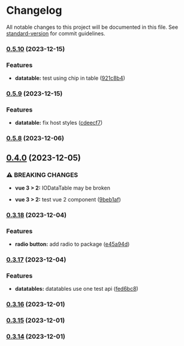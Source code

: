 # Changelog

All notable changes to this project will be documented in this file. See [standard-version](https://github.com/conventional-changelog/standard-version) for commit guidelines.

### [0.5.10](https://github.com/tejas-encora/IO-Component-Library/compare/v0.5.9...v0.5.10) (2023-12-15)


### Features

* **datatable:** test using chip in table ([921c8b4](https://github.com/tejas-encora/IO-Component-Library/commit/921c8b4d623c0a73a10ddab63119e7d85348fe41))

### [0.5.9](https://github.com/tejas-encora/IO-Component-Library/compare/v0.5.8...v0.5.9) (2023-12-15)


### Features

* **datatable:** fix host styles ([cdeecf7](https://github.com/tejas-encora/IO-Component-Library/commit/cdeecf7af50f3a98670016624513c3defb361a6a))

### [0.5.8](https://github.com/tejas-encora/IO-Component-Library/compare/v0.4.0...v0.5.8) (2023-12-06)

## [0.4.0](https://github.com/tejas-encora/IO-Component-Library/compare/v0.3.18...v0.4.0) (2023-12-05)


### ⚠ BREAKING CHANGES

* **vue 3 > 2:** IODataTable may be broken

* **vue 3 > 2:** test vue 2 component ([9beb1af](https://github.com/tejas-encora/IO-Component-Library/commit/9beb1af4b3b41fcd7549ce22c01fc384ec24427e))

### [0.3.18](https://github.com/tejas-encora/IO-Component-Library/compare/v0.3.17...v0.3.18) (2023-12-04)


### Features

* **radio button:** add radio to package ([e45a94d](https://github.com/tejas-encora/IO-Component-Library/commit/e45a94d55d0b0d4f74fe6f9a79b108931cdb0419))

### [0.3.17](https://github.com/tejas-encora/IO-Component-Library/compare/v0.3.16...v0.3.17) (2023-12-04)


### Features

* **datatables:** datatables use one test api ([fed6bc8](https://github.com/tejas-encora/IO-Component-Library/commit/fed6bc8127991a4d1baf67c32755a5d8c84a0d30))

### [0.3.16](https://github.com/tejas-encora/IO-Component-Library/compare/v0.3.15...v0.3.16) (2023-12-01)

### [0.3.15](https://github.com/tejas-encora/IO-Component-Library/compare/v0.3.13...v0.3.15) (2023-12-01)

### [0.3.14](https://github.com/tejas-encora/IO-Component-Library/compare/v0.3.13...v0.3.14) (2023-12-01)
